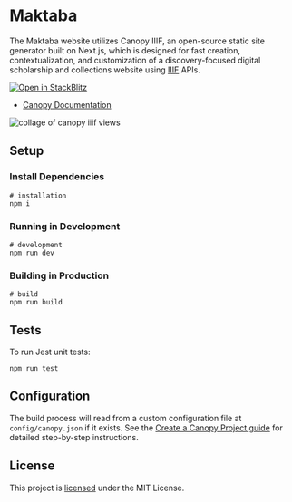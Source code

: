 # Maktaba

The Maktaba website utilizes Canopy IIIF, an open-source static site generator built on Next.js, which is designed for fast creation, contextualization, and customization of a discovery-focused digital scholarship and collections website using [IIIF](https://iiif.io/) APIs.

[![Open in StackBlitz](https://developer.stackblitz.com/img/open_in_stackblitz_small.svg)](https://stackblitz.com/fork/github/canopy-iiif/canopy-iiif)

- [Canopy Documentation](https://canopy-iiif.github.io/docs/)

![collage of canopy iiif views](https://github.com/canopy-iiif/canopy-iiif/assets/7376450/1779a0ce-1f62-4e9b-8186-110264c81bba)

## Setup

### Install Dependencies

```shell
# installation
npm i
```

### Running in Development

```shell
# development
npm run dev
```

### Building in Production

```shell
# build
npm run build
```

## Tests

To run Jest unit tests:

```shell
npm run test
```

## Configuration

The build process will read from a custom configuration file at `config/canopy.json` if it exists. See the [Create a Canopy Project guide](https://canopy-iiif.github.io/docs/get-started) for detailed step-by-step instructions.

## License

This project is [licensed](https://github.com/canopy-iiif/canopy-iiif/blob/main/LICENSE) under the MIT License.
